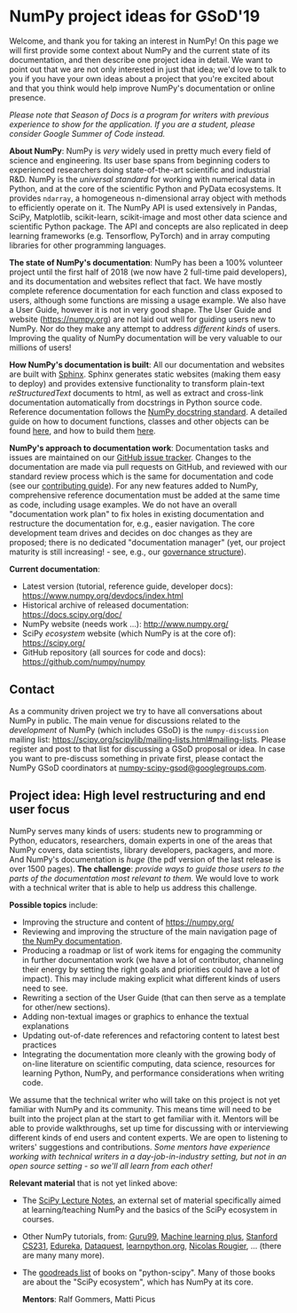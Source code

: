 # NumPy project ideas for GSoD'19

Welcome, and thank you for taking an interest in NumPy! On this page we will
first provide some context about NumPy and the current state of its
documentation, and then describe one project idea in detail. We want to point
out that we are not only interested in just that idea; we'd love to talk to you
if you have your own ideas about a project that you're excited about and that
you think would help improve NumPy's documentation or online presence.

*Please note that Season of Docs is a program for writers with previous
experience to show for the application. If you are a student, please consider
Google Summer of Code instead.*

**About NumPy**: NumPy is *very* widely used in pretty much every field of
science and engineering. Its user base spans from beginning coders to
experienced researchers doing state-of-the-art scientific and industrial R&D.
NumPy is the *universal standard* for working with numerical data in Python,
and at the core of the scientific Python and PyData ecosystems. It provides
`ndarray`, a homogeneous n-dimensional array object with methods to efficiently
operate on it. The NumPy API is used extensively in Pandas, SciPy, Matplotlib,
scikit-learn, scikit-image and most other data science and scientific Python
package. The API and concepts are also replicated in deep learning frameworks
(e.g.  Tensorflow, PyTorch) and in array computing libraries for other
programming languages.

**The state of NumPy's documentation**: NumPy has been a 100% volunteer project
until the first half of 2018 (we now have 2 full-time paid developers), and its
documentation and websites reflect that fact. We have mostly complete reference
documentation for each function and class exposed to users, although some
functions are missing a usage example. We also have a User Guide, however it is
not in very good shape. The User Guide and website (https://numpy.org) are not
laid out well for guiding users new to NumPy. Nor do they make any attempt to
address *different kinds* of users. Improving the quality of NumPy
documentation will be very valuable to our millions of users!

**How NumPy's documentation is built**: All our documentation and websites are
built with [Sphinx](http://www.sphinx-doc.org). Sphinx generates static
websites (making them easy to deploy) and provides extensive functionality to
transform plain-text *reStructuredText* documents to html, as well as extract
and cross-link documentation automatically from docstrings in Python source
code.  Reference documentation follows the [NumPy docstring
standard](https://numpydoc.readthedocs.io/en/latest/format.html). A detailed
guide on how to document functions, classes and other objects can be found
[here](https://www.numpy.org/devdocs/docs/howto_document.html), and how to
build them [here](https://www.numpy.org/devdocs/docs/howto_build_docs.html).

**NumPy's approach to documentation work**: Documentation tasks and issues are
maintained on our [GitHub issue tracker](https://github.com/numpy/numpy/issues).
Changes to the documentation are made via pull requests on GitHub, and reviewed
with our standard review process which is the same for documentation and code
(see our [contributing guide](https://www.numpy.org/devdocs/dev/index.html)).
For any new features added to NumPy, comprehensive reference documentation must
be added at the same time as code, including usage examples. We do not have an
overall "documentation work plan" to fix holes in existing documentation and
restructure the documentation for, e.g., easier navigation. The core
development team drives and decides on doc changes as they are proposed; there
is no dedicated "documentation manager" (yet, our project maturity is still
increasing! - see, e.g., our [governance
structure](https://www.numpy.org/devdocs/dev/governance/governance.html)).


**Current documentation**:

- Latest version (tutorial, reference guide, developer docs):
  https://www.numpy.org/devdocs/index.html
- Historical archive of released documentation: https://docs.scipy.org/doc/
- NumPy website (needs work ...): http://www.numpy.org/
- SciPy *ecosystem* website (which NumPy is at the core of): https://scipy.org/
- GitHub repository (all sources for code and docs): https://github.com/numpy/numpy


## Contact

As a community driven project we try to have all conversations about NumPy in
public. The main venue for discussions related to the *development* of NumPy
(which includes GSoD) is the `numpy-discussion` mailing list:
https://scipy.org/scipylib/mailing-lists.html#mailing-lists. Please register
and post to that list for discussing a GSoD proposal or idea. In case you
want to pre-discuss something in private first, please contact the NumPy
GSoD coordinators at numpy-scipy-gsod@googlegroups.com.


## Project idea: High level restructuring and end user focus

NumPy serves many kinds of users: students new to programming or Python,
educators, researchers, domain experts in one of the areas that NumPy covers,
data scientists, library developers, packagers, and more. And NumPy's
documentation is *huge* (the pdf version of the last release is over 1500
pages). **The challenge**: *provide ways to guide those users to the parts of
the documentation most relevant to them.* We would love to work with a
technical writer that is able to help us address this challenge.

**Possible topics** include:
- Improving the structure and content of https://numpy.org/
- Reviewing and improving the structure of the main navigation page of [the
  NumPy documentation](https://www.numpy.org/devdocs/).
- Producing a roadmap or list of work items for engaging the community in
  further documentation work (we have a lot of contributor, channeling their
  energy by setting the right goals and priorities could have a lot of impact).
  This may include making explicit what different kinds of users need to see.
- Rewriting a section of the User Guide (that can then serve as a template for
  other/new sections).
- Adding non-textual images or graphics to enhance the textual explanations
- Updating out-of-date references and refactoring content to latest best
  practices
- Integrating the documentation more cleanly with the growing body of on-line
  literature on scientific computing, data science, resources for learning
  Python, NumPy, and performance considerations when writing code.

We assume that the technical writer who will take on this project is not yet
familiar with NumPy and its community. This means time will need to be built
into the project plan at the start to get familiar with it. Mentors will be
able to provide walkthroughs, set up time for discussing with or interviewing
different kinds of end users and content experts. We are open to listening to
writers' suggestions and contributions. *Some mentors have experience working
with technical writers in a day-job-in-industry setting, but not in an open
source setting - so we'll all learn from each other!*

**Relevant material** that is not yet linked above:

- The [SciPy Lecture Notes](https://scipy-lectures.org/), an external set of
  material specifically aimed at learning/teaching NumPy and the basics of the
  SciPy ecosystem in courses.
- Other NumPy tutorials, from:
  [Guru99](https://www.guru99.com/numpy-tutorial.html), [Machine learning
  plus](https://www.machinelearningplus.com/python/numpy-tutorial-part1-array-python-examples/),
  [Stanford CS231](http://cs231n.github.io/python-numpy-tutorial/),
  [Edureka](https://www.edureka.co/blog/python-numpy-tutorial/),
  [Dataquest](https://www.dataquest.io/blog/numpy-tutorial-python/),
  [learnpython.org](https://www.learnpython.org/en/Numpy_Arrays), [Nicolas
  Rougier](https://github.com/rougier/numpy-tutorial), ... (there are many many
  more).
- The [goodreads list](https://www.goodreads.com/shelf/show/python-scipy) of
  books on "python-scipy". Many of those books are about the "SciPy ecosystem",
  which has NumPy at its core.
  
  
  **Mentors**: Ralf Gommers, Matti Picus
